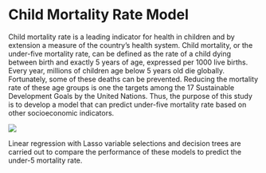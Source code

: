 # Child Mortality Rate Model

Child mortality rate is a leading indicator for health in children and by extension a measure of the country’s health system. Child mortality, or the under-five mortality rate, can be defined as the rate of a child dying between birth and exactly 5 years of age, expressed per 1000 live births. Every year, millions of children age below 5 years old die globally. Fortunately, some of these deaths can be prevented. Reducing the mortality rate of these age groups is one the targets among the 17 Sustainable Development Goals by the United Nations. Thus, the purpose of this study is to develop a model that can predict under-five mortality rate based on other socioeconomic indicators. 

<img src = 'https://devpolicy.org/wp-content/uploads/2012/05/Under-5-mortality.jpg'>

Linear regression with Lasso variable selections and decision trees are carried out to compare the performance of these models to predict the under-5 mortality rate. 



